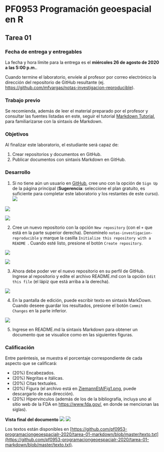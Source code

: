 # PF0953 Programación geoespacial en R
## Tarea 01

### Fecha de entrega y entregables
La fecha y hora límite para la entrega es el **miércoles 26 de agosto de 2020 a las 5:00 p.m.**.  

Cuando termine el laboratorio, envíele al profesor por correo electrónico la dirección del repositorio de GitHub resultante (ej. https://github.com/mfvargas/notas-investigacion-reproducible).

### Trabajo previo
Se recomienda, además de leer el material preparado por el profesor y consultar las fuentes listadas en este, seguir el tutorial [Markdown Tutorial](https://www.markdowntutorial.com/), para familiarizarse con la sintaxis de Markdown.

### Objetivos
Al finalizar este laboratorio, el estudiante será capaz de:

1. Crear repositorios y documentos en GitHub.
2. Publicar documentos con sintaxis Markdown en GitHub.


### Desarrollo
1. Si no tiene aún un usuario en [GitHub](https://github.com/), cree uno con la opción de `Sign Up` de la página principal (**Sugerencia**: seleccione el plan gratuito, es suficiente para completar este laboratorio y los restantes de este curso).
![](img/github01.png)

![](img/github02.png)

![](img/github03.png)

2. Cree un nuevo repositorio con la opción `New repository` (con el `+` que está en la parte superior derecha). Denomínelo `notas-investigacion-reproducible` y marque la casilla `Initialize this repository with a README `. Cuando esté listo, presione el botón `Create repository`.

![](img/github04a.png)

![](img/github04b.png)

3. Ahora debe poder ver el nuevo repositorio en su perfil de GitHub. Ingrese al repositorio y edite el archivo README.md con la opción `Edit this file` (el lápiz que está arriba a la derecha).

![](img/github05.png)

4. En la pantalla de edición, puede escribir texto en sintaxis MarkDown. Cuando deseee guardar los resultados, presione el botón `Commit Changes` en la parte inferior.

![](img/github06.png)

5. Ingrese en README.md la sintaxis Markdown para obtener un documento que se visualice como en las siguientes figuras. 

### Calificación
Entre paréntesis, se muestra el porcentaje correspondiente de cada aspecto que se calificará:

- (20%) Encabezados.
- (20%) Negritas e itálicas.
- (20%) Citas textuales.
- (20%) Figura (el archivo está en [ZiemannEtAlFig1.png](img/ZiemannEtAlFig1.png), puede descargarlo de esa dirección).
- (20%) Hipervínculos (además de los de la bibliografía, incluya uno al sitio web de la FDA en https://www.fda.gov/, en donde se mencionan las siglas).

**Vista final del documento**
![](img/ejercicio01.png)
![](img/ejercicio02.png)

Los textos están disponibles en [https://github.com/pf0953-programaciongeoespacialr-2020/tarea-01-markdown/blob/master/texto.txt](https://github.com/pf0953-programaciongeoespacialr-2020/tarea-01-markdown/blob/master/texto.txt).
